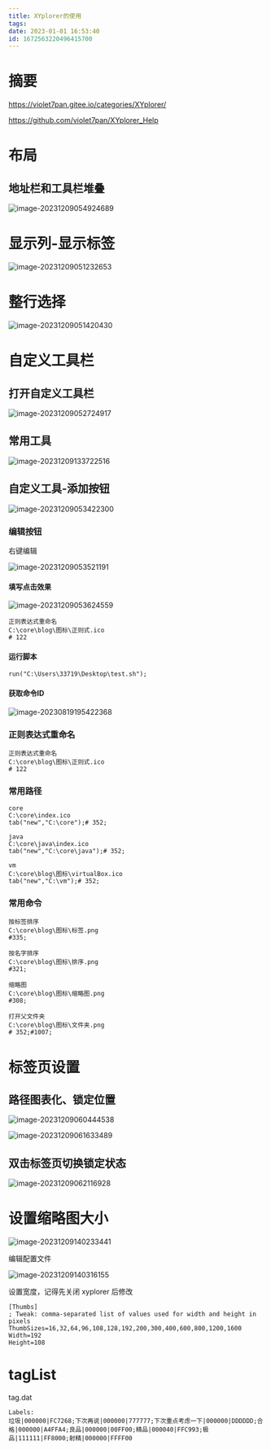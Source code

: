 ```yaml
---
title: XYplorer的使用
tags: 
date: 2023-01-01 16:53:40
id: 1672563220496415700
---
```

# 摘要





https://violet7pan.gitee.io/categories/XYplorer/

https://github.com/violet7pan/XYplorer_Help





# 布局



## 地址栏和工具栏堆叠

![image-20231209054924689](assets/images/image-20231209054924689.png)







# 显示列-显示标签

![image-20231209051232653](assets/images/image-20231209051232653.png)













# 整行选择

![image-20231209051420430](assets/images/image-20231209051420430.png)



# 自定义工具栏

## 打开自定义工具栏

![image-20231209052724917](assets/images/image-20231209052724917.png)



## 常用工具

![image-20231209133722516](assets/images/image-20231209133722516.png)



## 自定义工具-添加按钮

![image-20231209053422300](assets/images/image-20231209053422300.png)

### 编辑按钮

右键编辑

![image-20231209053521191](assets/images/image-20231209053521191.png)

#### 填写点击效果

![image-20231209053624559](assets/images/image-20231209053624559.png)



```
正则表达式重命名
C:\core\blog\图标\正则式.ico
# 122
```





#### 运行脚本

```
run("C:\Users\33719\Desktop\test.sh");
```



#### 获取命令ID

![image-20230819195422368](assets/images/image-20230819195422368.png)



### 正则表达式重命名

```
正则表达式重命名
C:\core\blog\图标\正则式.ico
# 122
```

### 常用路径

```
core
C:\core\index.ico
tab("new","C:\core");# 352;
```

```
java
C:\core\java\index.ico
tab("new","C:\core\java");# 352;
```

```
vm
C:\core\blog\图标\virtualBox.ico
tab("new","C:\vm");# 352;
```

### 常用命令

```
按标签排序
C:\core\blog\图标\标签.png
#335;
```

```
按名字排序
C:\core\blog\图标\排序.png
#321;
```

```
缩略图
C:\core\blog\图标\缩略图.png
#308;
```



```
打开父文件夹
C:\core\blog\图标\文件夹.png
# 352;#1007;
```



# 标签页设置

## 路径图表化、锁定位置

![image-20231209060444538](assets/images/image-20231209060444538.png)

























![image-20231209061633489](assets/images/image-20231209061633489.png)





## 双击标签页切换锁定状态

![image-20231209062116928](assets/images/image-20231209062116928.png)



# 设置缩略图大小

![image-20231209140233441](assets/images/image-20231209140233441.png)



编辑配置文件

![image-20231209140316155](assets/images/image-20231209140316155.png)

设置宽度，记得先关闭 xyplorer 后修改

```
[Thumbs]
; Tweak: comma-separated list of values used for width and height in pixels
ThumbSizes=16,32,64,96,108,128,192,200,300,400,600,800,1200,1600
Width=192
Height=108
```





# tagList

tag.dat

```
Labels:
垃圾|000000|FC7268;下次再说|000000|777777;下次重点考虑一下|000000|DDDDDD;合格|000000|A4FFA4;良品|000000|00FF00;精品|000040|FFC993;极品|111111|FF8000;射精|000000|FFFF00
```

